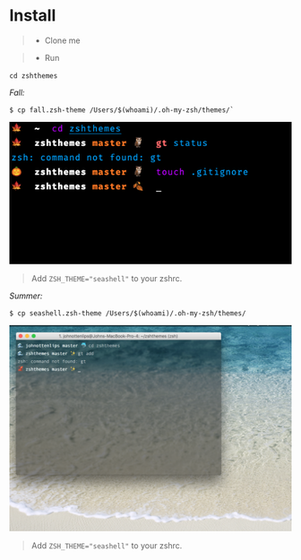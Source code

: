 # Install


>- Clone me

>- Run

`cd zshthemes` 

*Fall:*

```console
$ cp fall.zsh-theme /Users/$(whoami)/.oh-my-zsh/themes/`
```

![Screen Shot](fallscreenshot.png?raw=true "Fall Screen Shot")
> Add `ZSH_THEME="seashell"` to your zshrc.

*Summer:*

```console
$ cp seashell.zsh-theme /Users/$(whoami)/.oh-my-zsh/themes/
```

![Screen Shot](screenshot.png?raw=true "Summer Screen Shot")
> Add `ZSH_THEME="seashell"` to your zshrc.

